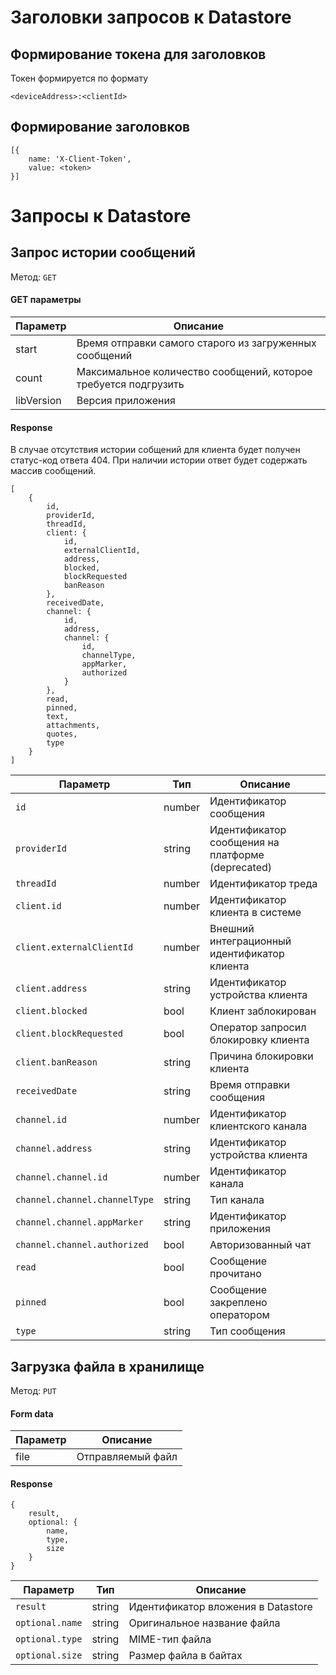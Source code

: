 # Заголовки запросов к Datastore

## Формирование токена для заголовков

Токен формируется по формату 

```
<deviceAddress>:<clientId>
```


## Формирование заголовков 

```
[{
    name: 'X-Client-Token',
    value: <token>
}]
```


# Запросы к Datastore

## Запрос истории сообщений

Meтод: `GET`

#### GET параметры

| Параметр   | Описание                                                        |
|------------|-----------------------------------------------------------------|
| start      | Время отправки самого старого из загруженных сообщений          |
| count      | Максимальное количество сообщений, которое требуется подгрузить |
| libVersion | Версия приложения                                               |

#### Response

В случае отсутствия истории собщений для клиента будет получен статус-код ответа 404. При наличии истории ответ будет содержать массив сообщений.

```
[
    {
        id,
        providerId,
        threadId,
        client: {
            id,
            externalClientId,
            address,
            blocked,
            blockRequested
            banReason
        },
        receivedDate,
        channel: {
            id,
            address,
            channel: {
                id,
                channelType,
                appMarker,
                authorized
            }
        },
        read,
        pinned,
        text,
        attachments,
        quotes,
        type
    }    
]
```

| Параметр                      | Тип    | Описание                                          |  
|-------------------------------|--------|---------------------------------------------------|
| `id`                          | number | Идентификатор сообщения                           |
| `providerId`                  | string | Идентификатор сообщения на платформе (deprecated) |
| `threadId`                    | number | Идентификатор треда                               |
| `client.id`                   | number | Идентификатор клиента в системе                   |
| `client.externalClientId`     | number | Внешний интеграционный идентификатор клиента      |
| `client.address`              | string | Идентификатор устройства клиента                  |
| `client.blocked`              | bool   | Клиент заблокирован                               |
| `client.blockRequested`       | bool   | Оператор запросил блокировку клиента              |
| `client.banReason`            | string | Причина блокировки клиента                        |
| `receivedDate`                | string | Время отправки сообщения                          |
| `channel.id`                  | number | Идентификатор клиентского канала                  |
| `channel.address`             | string | Идентификатор устройства клиента                  |
| `channel.channel.id`          | number | Идентификатор канала                              |
| `channel.channel.channelType` | string | Тип канала                                        |
| `channel.channel.appMarker`   | string | Идентификатор приложения                          |
| `channel.channel.authorized`  | bool   | Авторизованный чат                                |
| `read`                        | bool   | Сообщение прочитано                               |
| `pinned`                      | bool   | Сообщение закреплено оператором                   |
| `type`                        | string | Тип сообщения                                     |


## Загрузка файла в хранилище

Meтод: `PUT`

#### Form data

| Параметр   | Описание          |
|------------|-------------------|
| file       | Отправляемый файл |

#### Response

```
{
    result,
    optional: {
        name,
        type,
        size
    }
}
```

| Параметр        | Тип    | Описание                           |  
|-----------------|--------|------------------------------------|
| `result`        | string | Идентификатор вложения в Datastore | 
| `optional.name` | string | Оригинальное название файла        | 
| `optional.type` | string | MIME-тип файла                     | 
| `optional.size` | string | Размер файла в байтах              | 
